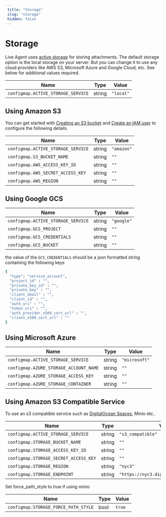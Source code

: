 ```yaml
---
 title: "Storage" 
 slug: "storage" 
 hidden: false 
---
```

# Storage

Live Agent uses [active storage](https://edgeguides.rubyonrails.org/active_storage_overview.html) for storing attachments. The default storage option is the local storage on your server.
But you can change it to use any cloud providers like AWS S3, Microsoft Azure and Google Cloud, etc. See below for additional values required.

| Name            | Type | Value | 
| --------------- | ----- | ---- | 
| `configmap.ACTIVE_STORAGE_SERVICE` | string | `"local"` |

[//]: <> (Commented for now as this is for thought for assets in the live chat widget attachments from Chatwoot)
[//]: <> (## Using CDN for asset delivery)
[//]: <> (If you have a high traffic website, we recommend to setup CDN for your asset delivery.)

[//]: <> (| Name            | Type | Value | )
[//]: <> (| --------------- | ----- | ---- | )
[//]: <> (| `configmap.ASSET_CDN_HOST` | string | `"<distribution>.cloudfront.net"` |)

## Using Amazon S3

You can get started with [Creating an S3 bucket](https://docs.aws.amazon.com/AmazonS3/latest/gsg/CreatingABucket.html) and [Create an IAM user](https://docs.aws.amazon.com/IAM/latest/UserGuide/id_users_create.html) to configure the following details.

| Name            | Type | Value | 
| --------------- | ----- | ---- | 
| `configmap.ACTIVE_STORAGE_SERVICE` | string | `"amazon"` |
| `configmap.S3_BUCKET_NAME` | string |  `""` |
| `configmap.AWS_ACCESS_KEY_ID`| string | `""` |
| `configmap.AWS_SECRET_ACCESS_KEY` | string | `""` |
| `configmap.AWS_REGION` | string | `""` |



## Using Google GCS

| Name            | Type | Value | 
| --------------- | ----- | ---- | 
| `configmap.ACTIVE_STORAGE_SERVICE` | string | `"google"` |
| `configmap.GCS_PROJECT` | string | `""` |
| `configmap.GCS_CREDENTIALS` | string | `""` |
| `configmap.GCS_BUCKET` | string | `""` |


the value of the `GCS_CREDENTIALS` should be a json formatted string containing the following keys

```bash
{
  "type": "service_account",
  "project_id" : "",
  "private_key_id" : "",
  "private_key" : "",
  "client_email" : "",
  "client_id" : "",
  "auth_uri" : "",
  "token_uri" : "",
  "auth_provider_x509_cert_url" : "",
  "client_x509_cert_url" : ""
}
```

## Using Microsoft Azure

| Name            | Type | Value | 
| --------------- | ----- | ---- | 
| `configmap.ACTIVE_STORAGE_SERVICE` | string | `"microsoft"` |
| `configmap.AZURE_STORAGE_ACCOUNT_NAME` | string | `""` |
| `configmap.AZURE_STORAGE_ACCESS_KEY` | string | `""` |
| `configmap.AZURE_STORAGE_CONTAINER` | string | `""` |



## Using Amazon S3 Compatible Service

To use an s3 compatible service such as [DigitalOcean Spaces](https://www.digitalocean.com/docs/spaces/resources/s3-sdk-examples/#configure-a-client), Minio etc..

| Name            | Type | Value | 
| --------------- | ----- | ---- | 
| `configmap.ACTIVE_STORAGE_SERVICE` | string | `"s3_compatible"` |
| `configmap.STORAGE_BUCKET_NAME` | string | `""` |
| `configmap.STORAGE_ACCESS_KEY_ID` | string | `""` |
| `configmap.STORAGE_SECRET_ACCESS_KEY` | string | `""` |
| `configmap.STORAGE_REGION` | string | `"nyc3"` |
| `configmap.STORAGE_ENDPOINT` | string | `"https://nyc3.digitaloceanspaces.com"` |

Set force_path_style to true if using minio

| Name            | Type | Value | 
| --------------- | ----- | ---- | 
| `configmap.STORAGE_FORCE_PATH_STYLE` | bool | `true` |
